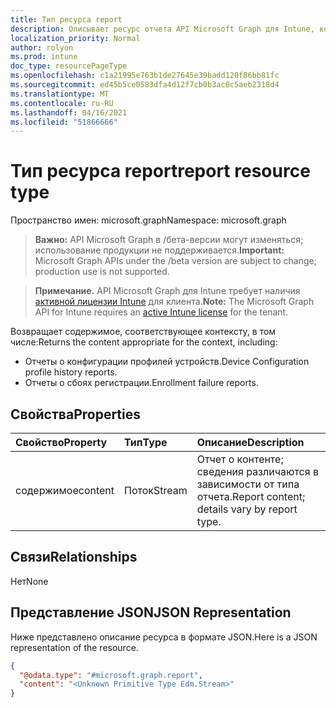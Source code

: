 ```yaml
---
title: Тип ресурса report
description: Описывает ресурс отчета API Microsoft Graph для Intune, который поддерживает несколько процессов.
localization_priority: Normal
author: rolyon
ms.prod: intune
doc_type: resourcePageType
ms.openlocfilehash: c1a21995e763b1de27645e39badd120f86bb81fc
ms.sourcegitcommit: ed45b5ce0583dfa4d12f7cb0b3ac0c5aeb2318d4
ms.translationtype: MT
ms.contentlocale: ru-RU
ms.lasthandoff: 04/16/2021
ms.locfileid: "51866666"
---
```

# <a name="report-resource-type"></a><span data-ttu-id="badc5-103">Тип ресурса report</span><span class="sxs-lookup"><span data-stu-id="badc5-103">report resource type</span></span>

<span data-ttu-id="badc5-104">Пространство имен: microsoft.graph</span><span class="sxs-lookup"><span data-stu-id="badc5-104">Namespace: microsoft.graph</span></span>

> <span data-ttu-id="badc5-105">**Важно:** API Microsoft Graph в /бета-версии могут изменяться; использование продукции не поддерживается.</span><span class="sxs-lookup"><span data-stu-id="badc5-105">**Important:** Microsoft Graph APIs under the /beta version are subject to change; production use is not supported.</span></span>

> <span data-ttu-id="badc5-106">**Примечание.** API Microsoft Graph для Intune требует наличия [активной лицензии Intune](https://go.microsoft.com/fwlink/?linkid=839381) для клиента.</span><span class="sxs-lookup"><span data-stu-id="badc5-106">**Note:** The Microsoft Graph API for Intune requires an [active Intune license](https://go.microsoft.com/fwlink/?linkid=839381) for the tenant.</span></span>

<span data-ttu-id="badc5-107">Возвращает содержимое, соответствующее контексту, в том числе:</span><span class="sxs-lookup"><span data-stu-id="badc5-107">Returns the content appropriate for the context, including:</span></span>

- <span data-ttu-id="badc5-108">Отчеты о конфигурации профилей устройств.</span><span class="sxs-lookup"><span data-stu-id="badc5-108">Device Configuration profile history reports.</span></span>
- <span data-ttu-id="badc5-109">Отчеты о сбоях регистрации.</span><span class="sxs-lookup"><span data-stu-id="badc5-109">Enrollment failure reports.</span></span>

## <a name="properties"></a><span data-ttu-id="badc5-110">Свойства</span><span class="sxs-lookup"><span data-stu-id="badc5-110">Properties</span></span>
|<span data-ttu-id="badc5-111">Свойство</span><span class="sxs-lookup"><span data-stu-id="badc5-111">Property</span></span>|<span data-ttu-id="badc5-112">Тип</span><span class="sxs-lookup"><span data-stu-id="badc5-112">Type</span></span>|<span data-ttu-id="badc5-113">Описание</span><span class="sxs-lookup"><span data-stu-id="badc5-113">Description</span></span>|
|:---|:---|:---|
|<span data-ttu-id="badc5-114">содержимое</span><span class="sxs-lookup"><span data-stu-id="badc5-114">content</span></span>|<span data-ttu-id="badc5-115">Поток</span><span class="sxs-lookup"><span data-stu-id="badc5-115">Stream</span></span>|<span data-ttu-id="badc5-116">Отчет о контенте; сведения различаются в зависимости от типа отчета.</span><span class="sxs-lookup"><span data-stu-id="badc5-116">Report content; details vary by report type.</span></span>|

## <a name="relationships"></a><span data-ttu-id="badc5-117">Связи</span><span class="sxs-lookup"><span data-stu-id="badc5-117">Relationships</span></span>
<span data-ttu-id="badc5-118">Нет</span><span class="sxs-lookup"><span data-stu-id="badc5-118">None</span></span>

## <a name="json-representation"></a><span data-ttu-id="badc5-119">Представление JSON</span><span class="sxs-lookup"><span data-stu-id="badc5-119">JSON Representation</span></span>
<span data-ttu-id="badc5-120">Ниже представлено описание ресурса в формате JSON.</span><span class="sxs-lookup"><span data-stu-id="badc5-120">Here is a JSON representation of the resource.</span></span>
<!-- {
  "blockType": "resource",
  "keyProperty": "id",
  "@odata.type": "microsoft.graph.report"
}
-->
``` json
{
  "@odata.type": "#microsoft.graph.report",
  "content": "<Unknown Primitive Type Edm.Stream>"
}
```




